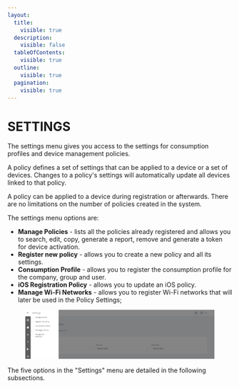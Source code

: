 ```yaml
---
layout:
  title:
    visible: true
  description:
    visible: false
  tableOfContents:
    visible: true
  outline:
    visible: true
  pagination:
    visible: true
---
```


# SETTINGS

The settings menu gives you access to the settings for consumption profiles and device management policies.

A policy defines a set of settings that can be applied to a device or a set of devices. Changes to a policy's settings will automatically update all devices linked to that policy.

A policy can be applied to a device during registration or afterwards. There are no limitations on the number of policies created in the system.

The settings menu options are:

* **Manage Policies** - lists all the policies already registered and allows you to search, edit, copy, generate a report, remove and generate a token for device activation.
* **Register new policy** - allows you to create a new policy and all its settings.
* **Consumption Profile** - allows you to register the consumption profile for the company, group and user.
* **iOS Registration Policy** - allows you to update an iOS policy.
* **Manage Wi-Fi Networks** - allows you to register Wi-Fi networks that will later be used in the Policy Settings;

<figure><img src="../../../.gitbook/assets/image (66).png" alt=""><figcaption></figcaption></figure>

The five options in the "Settings" menu are detailed in the following subsections.
